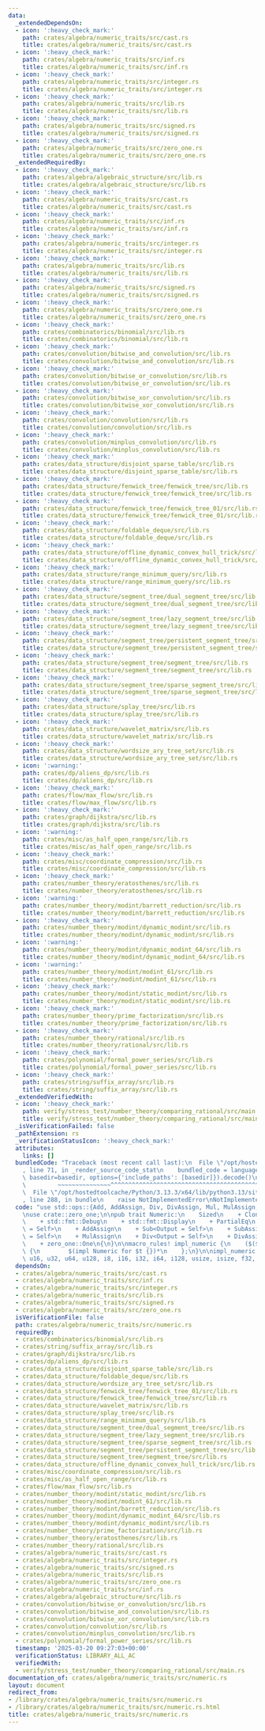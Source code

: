 ```yaml
---
data:
  _extendedDependsOn:
  - icon: ':heavy_check_mark:'
    path: crates/algebra/numeric_traits/src/cast.rs
    title: crates/algebra/numeric_traits/src/cast.rs
  - icon: ':heavy_check_mark:'
    path: crates/algebra/numeric_traits/src/inf.rs
    title: crates/algebra/numeric_traits/src/inf.rs
  - icon: ':heavy_check_mark:'
    path: crates/algebra/numeric_traits/src/integer.rs
    title: crates/algebra/numeric_traits/src/integer.rs
  - icon: ':heavy_check_mark:'
    path: crates/algebra/numeric_traits/src/lib.rs
    title: crates/algebra/numeric_traits/src/lib.rs
  - icon: ':heavy_check_mark:'
    path: crates/algebra/numeric_traits/src/signed.rs
    title: crates/algebra/numeric_traits/src/signed.rs
  - icon: ':heavy_check_mark:'
    path: crates/algebra/numeric_traits/src/zero_one.rs
    title: crates/algebra/numeric_traits/src/zero_one.rs
  _extendedRequiredBy:
  - icon: ':heavy_check_mark:'
    path: crates/algebra/algebraic_structure/src/lib.rs
    title: crates/algebra/algebraic_structure/src/lib.rs
  - icon: ':heavy_check_mark:'
    path: crates/algebra/numeric_traits/src/cast.rs
    title: crates/algebra/numeric_traits/src/cast.rs
  - icon: ':heavy_check_mark:'
    path: crates/algebra/numeric_traits/src/inf.rs
    title: crates/algebra/numeric_traits/src/inf.rs
  - icon: ':heavy_check_mark:'
    path: crates/algebra/numeric_traits/src/integer.rs
    title: crates/algebra/numeric_traits/src/integer.rs
  - icon: ':heavy_check_mark:'
    path: crates/algebra/numeric_traits/src/lib.rs
    title: crates/algebra/numeric_traits/src/lib.rs
  - icon: ':heavy_check_mark:'
    path: crates/algebra/numeric_traits/src/signed.rs
    title: crates/algebra/numeric_traits/src/signed.rs
  - icon: ':heavy_check_mark:'
    path: crates/algebra/numeric_traits/src/zero_one.rs
    title: crates/algebra/numeric_traits/src/zero_one.rs
  - icon: ':heavy_check_mark:'
    path: crates/combinatorics/binomial/src/lib.rs
    title: crates/combinatorics/binomial/src/lib.rs
  - icon: ':heavy_check_mark:'
    path: crates/convolution/bitwise_and_convolution/src/lib.rs
    title: crates/convolution/bitwise_and_convolution/src/lib.rs
  - icon: ':heavy_check_mark:'
    path: crates/convolution/bitwise_or_convolution/src/lib.rs
    title: crates/convolution/bitwise_or_convolution/src/lib.rs
  - icon: ':heavy_check_mark:'
    path: crates/convolution/bitwise_xor_convolution/src/lib.rs
    title: crates/convolution/bitwise_xor_convolution/src/lib.rs
  - icon: ':heavy_check_mark:'
    path: crates/convolution/convolution/src/lib.rs
    title: crates/convolution/convolution/src/lib.rs
  - icon: ':heavy_check_mark:'
    path: crates/convolution/minplus_convolution/src/lib.rs
    title: crates/convolution/minplus_convolution/src/lib.rs
  - icon: ':heavy_check_mark:'
    path: crates/data_structure/disjoint_sparse_table/src/lib.rs
    title: crates/data_structure/disjoint_sparse_table/src/lib.rs
  - icon: ':heavy_check_mark:'
    path: crates/data_structure/fenwick_tree/fenwick_tree/src/lib.rs
    title: crates/data_structure/fenwick_tree/fenwick_tree/src/lib.rs
  - icon: ':heavy_check_mark:'
    path: crates/data_structure/fenwick_tree/fenwick_tree_01/src/lib.rs
    title: crates/data_structure/fenwick_tree/fenwick_tree_01/src/lib.rs
  - icon: ':heavy_check_mark:'
    path: crates/data_structure/foldable_deque/src/lib.rs
    title: crates/data_structure/foldable_deque/src/lib.rs
  - icon: ':heavy_check_mark:'
    path: crates/data_structure/offline_dynamic_convex_hull_trick/src/lib.rs
    title: crates/data_structure/offline_dynamic_convex_hull_trick/src/lib.rs
  - icon: ':heavy_check_mark:'
    path: crates/data_structure/range_minimum_query/src/lib.rs
    title: crates/data_structure/range_minimum_query/src/lib.rs
  - icon: ':heavy_check_mark:'
    path: crates/data_structure/segment_tree/dual_segment_tree/src/lib.rs
    title: crates/data_structure/segment_tree/dual_segment_tree/src/lib.rs
  - icon: ':heavy_check_mark:'
    path: crates/data_structure/segment_tree/lazy_segment_tree/src/lib.rs
    title: crates/data_structure/segment_tree/lazy_segment_tree/src/lib.rs
  - icon: ':heavy_check_mark:'
    path: crates/data_structure/segment_tree/persistent_segment_tree/src/lib.rs
    title: crates/data_structure/segment_tree/persistent_segment_tree/src/lib.rs
  - icon: ':heavy_check_mark:'
    path: crates/data_structure/segment_tree/segment_tree/src/lib.rs
    title: crates/data_structure/segment_tree/segment_tree/src/lib.rs
  - icon: ':heavy_check_mark:'
    path: crates/data_structure/segment_tree/sparse_segment_tree/src/lib.rs
    title: crates/data_structure/segment_tree/sparse_segment_tree/src/lib.rs
  - icon: ':heavy_check_mark:'
    path: crates/data_structure/splay_tree/src/lib.rs
    title: crates/data_structure/splay_tree/src/lib.rs
  - icon: ':heavy_check_mark:'
    path: crates/data_structure/wavelet_matrix/src/lib.rs
    title: crates/data_structure/wavelet_matrix/src/lib.rs
  - icon: ':heavy_check_mark:'
    path: crates/data_structure/wordsize_ary_tree_set/src/lib.rs
    title: crates/data_structure/wordsize_ary_tree_set/src/lib.rs
  - icon: ':warning:'
    path: crates/dp/aliens_dp/src/lib.rs
    title: crates/dp/aliens_dp/src/lib.rs
  - icon: ':heavy_check_mark:'
    path: crates/flow/max_flow/src/lib.rs
    title: crates/flow/max_flow/src/lib.rs
  - icon: ':heavy_check_mark:'
    path: crates/graph/dijkstra/src/lib.rs
    title: crates/graph/dijkstra/src/lib.rs
  - icon: ':warning:'
    path: crates/misc/as_half_open_range/src/lib.rs
    title: crates/misc/as_half_open_range/src/lib.rs
  - icon: ':heavy_check_mark:'
    path: crates/misc/coordinate_compression/src/lib.rs
    title: crates/misc/coordinate_compression/src/lib.rs
  - icon: ':heavy_check_mark:'
    path: crates/number_theory/eratosthenes/src/lib.rs
    title: crates/number_theory/eratosthenes/src/lib.rs
  - icon: ':warning:'
    path: crates/number_theory/modint/barrett_reduction/src/lib.rs
    title: crates/number_theory/modint/barrett_reduction/src/lib.rs
  - icon: ':heavy_check_mark:'
    path: crates/number_theory/modint/dynamic_modint/src/lib.rs
    title: crates/number_theory/modint/dynamic_modint/src/lib.rs
  - icon: ':warning:'
    path: crates/number_theory/modint/dynamic_modint_64/src/lib.rs
    title: crates/number_theory/modint/dynamic_modint_64/src/lib.rs
  - icon: ':warning:'
    path: crates/number_theory/modint/modint_61/src/lib.rs
    title: crates/number_theory/modint/modint_61/src/lib.rs
  - icon: ':heavy_check_mark:'
    path: crates/number_theory/modint/static_modint/src/lib.rs
    title: crates/number_theory/modint/static_modint/src/lib.rs
  - icon: ':heavy_check_mark:'
    path: crates/number_theory/prime_factorization/src/lib.rs
    title: crates/number_theory/prime_factorization/src/lib.rs
  - icon: ':heavy_check_mark:'
    path: crates/number_theory/rational/src/lib.rs
    title: crates/number_theory/rational/src/lib.rs
  - icon: ':heavy_check_mark:'
    path: crates/polynomial/formal_power_series/src/lib.rs
    title: crates/polynomial/formal_power_series/src/lib.rs
  - icon: ':heavy_check_mark:'
    path: crates/string/suffix_array/src/lib.rs
    title: crates/string/suffix_array/src/lib.rs
  _extendedVerifiedWith:
  - icon: ':heavy_check_mark:'
    path: verify/stress_test/number_theory/comparing_rational/src/main.rs
    title: verify/stress_test/number_theory/comparing_rational/src/main.rs
  _isVerificationFailed: false
  _pathExtension: rs
  _verificationStatusIcon: ':heavy_check_mark:'
  attributes:
    links: []
  bundledCode: "Traceback (most recent call last):\n  File \"/opt/hostedtoolcache/Python/3.13.3/x64/lib/python3.13/site-packages/onlinejudge_verify/documentation/build.py\"\
    , line 71, in _render_source_code_stat\n    bundled_code = language.bundle(stat.path,\
    \ basedir=basedir, options={'include_paths': [basedir]}).decode()\n          \
    \         ~~~~~~~~~~~~~~~^^^^^^^^^^^^^^^^^^^^^^^^^^^^^^^^^^^^^^^^^^^^^^^^^^^^^^^^^^^^^^^^^^\n\
    \  File \"/opt/hostedtoolcache/Python/3.13.3/x64/lib/python3.13/site-packages/onlinejudge_verify/languages/rust.py\"\
    , line 288, in bundle\n    raise NotImplementedError\nNotImplementedError\n"
  code: "use std::ops::{Add, AddAssign, Div, DivAssign, Mul, MulAssign, Sub, SubAssign};\n\
    \nuse crate::zero_one;\n\npub trait Numeric:\n    Sized\n    + Clone\n    + Copy\n\
    \    + std::fmt::Debug\n    + std::fmt::Display\n    + PartialEq\n    + Add<Output\
    \ = Self>\n    + AddAssign\n    + Sub<Output = Self>\n    + SubAssign\n    + Mul<Output\
    \ = Self>\n    + MulAssign\n    + Div<Output = Self>\n    + DivAssign\n    + zero_one::Zero\n\
    \    + zero_one::One\n{\n}\n\nmacro_rules! impl_numeric {\n    ($($t:ty),*) =>\
    \ {\n        $(impl Numeric for $t {})*\n    };\n}\n\nimpl_numeric! {\n    u8,\
    \ u16, u32, u64, u128, i8, i16, i32, i64, i128, usize, isize, f32, f64\n}\n"
  dependsOn:
  - crates/algebra/numeric_traits/src/cast.rs
  - crates/algebra/numeric_traits/src/inf.rs
  - crates/algebra/numeric_traits/src/integer.rs
  - crates/algebra/numeric_traits/src/lib.rs
  - crates/algebra/numeric_traits/src/signed.rs
  - crates/algebra/numeric_traits/src/zero_one.rs
  isVerificationFile: false
  path: crates/algebra/numeric_traits/src/numeric.rs
  requiredBy:
  - crates/combinatorics/binomial/src/lib.rs
  - crates/string/suffix_array/src/lib.rs
  - crates/graph/dijkstra/src/lib.rs
  - crates/dp/aliens_dp/src/lib.rs
  - crates/data_structure/disjoint_sparse_table/src/lib.rs
  - crates/data_structure/foldable_deque/src/lib.rs
  - crates/data_structure/wordsize_ary_tree_set/src/lib.rs
  - crates/data_structure/fenwick_tree/fenwick_tree_01/src/lib.rs
  - crates/data_structure/fenwick_tree/fenwick_tree/src/lib.rs
  - crates/data_structure/wavelet_matrix/src/lib.rs
  - crates/data_structure/splay_tree/src/lib.rs
  - crates/data_structure/range_minimum_query/src/lib.rs
  - crates/data_structure/segment_tree/dual_segment_tree/src/lib.rs
  - crates/data_structure/segment_tree/lazy_segment_tree/src/lib.rs
  - crates/data_structure/segment_tree/sparse_segment_tree/src/lib.rs
  - crates/data_structure/segment_tree/persistent_segment_tree/src/lib.rs
  - crates/data_structure/segment_tree/segment_tree/src/lib.rs
  - crates/data_structure/offline_dynamic_convex_hull_trick/src/lib.rs
  - crates/misc/coordinate_compression/src/lib.rs
  - crates/misc/as_half_open_range/src/lib.rs
  - crates/flow/max_flow/src/lib.rs
  - crates/number_theory/modint/static_modint/src/lib.rs
  - crates/number_theory/modint/modint_61/src/lib.rs
  - crates/number_theory/modint/barrett_reduction/src/lib.rs
  - crates/number_theory/modint/dynamic_modint_64/src/lib.rs
  - crates/number_theory/modint/dynamic_modint/src/lib.rs
  - crates/number_theory/prime_factorization/src/lib.rs
  - crates/number_theory/eratosthenes/src/lib.rs
  - crates/number_theory/rational/src/lib.rs
  - crates/algebra/numeric_traits/src/cast.rs
  - crates/algebra/numeric_traits/src/integer.rs
  - crates/algebra/numeric_traits/src/signed.rs
  - crates/algebra/numeric_traits/src/lib.rs
  - crates/algebra/numeric_traits/src/zero_one.rs
  - crates/algebra/numeric_traits/src/inf.rs
  - crates/algebra/algebraic_structure/src/lib.rs
  - crates/convolution/bitwise_or_convolution/src/lib.rs
  - crates/convolution/bitwise_and_convolution/src/lib.rs
  - crates/convolution/bitwise_xor_convolution/src/lib.rs
  - crates/convolution/convolution/src/lib.rs
  - crates/convolution/minplus_convolution/src/lib.rs
  - crates/polynomial/formal_power_series/src/lib.rs
  timestamp: '2025-03-20 09:27:03+00:00'
  verificationStatus: LIBRARY_ALL_AC
  verifiedWith:
  - verify/stress_test/number_theory/comparing_rational/src/main.rs
documentation_of: crates/algebra/numeric_traits/src/numeric.rs
layout: document
redirect_from:
- /library/crates/algebra/numeric_traits/src/numeric.rs
- /library/crates/algebra/numeric_traits/src/numeric.rs.html
title: crates/algebra/numeric_traits/src/numeric.rs
---
```

